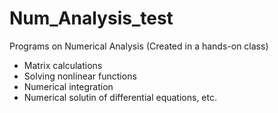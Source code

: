 # Num_Analysis_test

Programs on Numerical Analysis
(Created in a hands-on class)

* Matrix calculations
* Solving nonlinear functions
* Numerical integration
* Numerical solutin of differential equations, etc.
